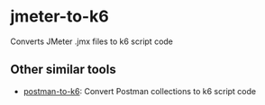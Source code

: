 # jmeter-to-k6
Converts JMeter .jmx files to k6 script code

## Other similar tools

- [postman-to-k6](https://github.com/loadimpact/postman-to-k6/): Convert Postman collections to k6 script code
